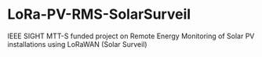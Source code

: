 # LoRa-PV-RMS-SolarSurveil
IEEE SIGHT MTT-S funded project on Remote Energy Monitoring of Solar PV installations using LoRaWAN (Solar Surveil)

